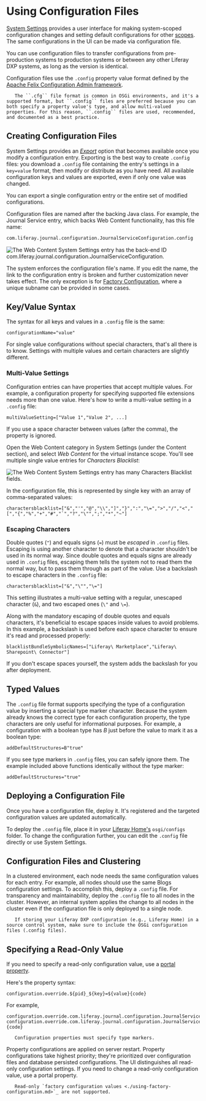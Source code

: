 # Using Configuration Files

[System Settings](../system-settings.md) provides a user interface for making system-scoped configuration changes and setting default configurations for other [scopes](../understanding-configuration-scope.md). The same configurations in the UI can be made via configuration file.

You can use configuration files to transfer configurations from pre-production systems to production systems or between any other Liferay DXP systems, as long as the version is identical.

Configuration files use the `.config` property value format defined by the [Apache Felix Configuration Admin framework](http://felix.apache.org/documentation/subprojects/apache-felix-config-admin.html).

```note::
   The ``.cfg`` file format is common in OSGi environments, and it's a supported format, but ``.config`` files are preferred because you can both specify a property value's type, and allow multi-valued properties. For this reason, ``.config`` files are used, recommended, and documented as a best practice.
```

## Creating Configuration Files

System Settings provides an [*Export*](../system-settings.md#exporting-and-deploying-configurations) option that becomes available once you modify a configuration entry. Exporting is the best way to create `.config` files: you download a `.config` file containing the entry's settings in a `key=value` format, then modify or distribute as you have need. All available configuration keys and values are exported, even if only one value was changed.

You can export a single configuration entry or the entire set of modified configurations.

Configuration files are named after the backing Java class. For example, the Journal Service entry, which backs Web Content functionality, has this file name:

```bash
com.liferay.journal.configuration.JournalServiceConfiguration.config
```

![The Web Content System Settings entry has the back-end ID com.liferay.journal.configuration.JournalServiceConfiguration.](./using-configuration-files/images/01.png)

The system enforces the configuration file's name. If you edit the name, the link to the configuration entry is broken and further customization never takes effect. The only exception is for [Factory Configuration](./using-factory-configuration.md), where a unique subname can be provided in some cases.

## Key/Value Syntax

The syntax for all keys and values in a `.config` file is the same:

```properties
configurationName="value"
```

For single value configurations without special characters, that's all there is to know. Settings with multiple values and certain characters are slightly different.

### Multi-Value Settings

Configuration entries can have properties that accept multiple values. For example, a configuration property for specifying supported file extensions needs more than one value. Here's how to write a multi-value setting in a `.config` file:

```properties
multiValueSetting=["Value 1","Value 2", ...]
```

If you use a space character between values (after the comma), the property is ignored.

Open the Web Content category in System Settings (under the Content section), and select *Web Content* for the virtual instance scope. You'll see multiple single value entries for *Characters Blacklist*:

![The Web Content System Settings entry has many Characters Blacklist fields.](./using-configuration-files/images/02.png)

In the configuration file, this is represented by single key with an array of comma-separated values:

```properties
charactersblacklist=["&","'","@","\\","]","}",":","\=",">","/","<","[","{","%","+","#","`","?","\"",";","*","~"]
```

### Escaping Characters

Double quotes (`"`) and equals signs (`=`) must be *escaped* in `.config` files.  Escaping is using another character to denote that a character shouldn't be used in its normal way. Since double quotes and equals signs are already used in `.config` files, escaping them tells the system not to read them the normal way, but to pass them through as part of the value. Use a backslash to escape characters in the `.config` file:

```properties
charactersblacklist=["&","\"","\="]
```

This setting illustrates a multi-value setting with a regular, unescaped character (`&`), and two escaped ones (`\"` and `\=`).

Along with the mandatory escaping of double quotes and equals characters, it's beneficial to escape spaces inside values to avoid problems. In this example, a backslash is used before each space character to ensure it's read and processed properly:

```properties
blacklistBundleSymbolicNames=["Liferay\ Marketplace","Liferay\ Sharepoint\ Connector"]
```

If you don't escape spaces yourself, the system adds the backslash for you after deployment.

## Typed Values

The `.config` file format supports specifying the type of a configuration value by inserting a special type marker character. Because the system already knows the correct type for each configuration property, the type characters are only useful for informational purposes. For example, a configuration with a boolean type has *B* just before the value to mark it as a boolean type:

```properties
addDefaultStructures=B"true"
```

If you see type markers in `.config` files, you can safely ignore them. The example included above functions identically without the type marker:

```properties
addDefaultStructures="true"
```

## Deploying a Configuration File

Once you have a configuration file, deploy it. It's registered and the targeted configuration values are updated automatically.

To deploy the `.config` file, place it in your [Liferay Home's](../../../installation-and-upgrades/reference/liferay-home.md) `osgi/configs` folder. To change the configuration further, you can edit the `.config` file directly or use System Settings.

## Configuration Files and Clustering

In a clustered environment, each node needs the same configuration values for each entry. For example, all nodes should use the same Blogs configuration settings. To accomplish this, deploy a `.config` file. For transparency and maintainability, deploy the `.config` file to all nodes in the cluster. However, an internal system applies the change to all nodes in the cluster even if the configuration file is only deployed to a single node.

```important::
   If storing your Liferay DXP configuration (e.g., Liferay Home) in a source control system, make sure to include the OSGi configuration files (.config files).
```

## Specifying a Read-Only Value

If you need to specify a read-only configuration value, use a [portal property](../../../installation-and-upgrades/reference/portal-properties.md). 

Here's the property syntax:

```properties
configuration.override.${pid}_${key}=${value}{code}
```

For example,

```properties
configuration.override.com.liferay.journal.configuration.JournalServiceConfiguration_indexAllArticleVersionsEnabled=B"false"
configuration.override.com.liferay.journal.configuration.JournalServiceConfiguration_journalArticleMaxVersionCount=I"5"{code}
```

```important::
   Configuration properties must specify type markers.
```

Property configurations are applied on server restart. Property configurations take highest priority; they're prioritized over configuration files and database persisted configurations. The UI distinguishes all read-only configuration settings. If you need to change a read-only configuration value, use a portal property.

```note::
   Read-only `factory configuration values <./using-factory-configuration.md>`_ are not supported.
```